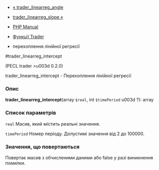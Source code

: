 - [« trader_linearreg_angle](function.trader-linearreg-angle.md)
- [trader_linearreg_slope »](function.trader-linearreg-slope.md)

- [PHP Manual](index.md)
- [Функції Trader](ref.trader.md)
- перехоплення лінійної регресії

#trader_linearreg_intercept

(PECL trader \>u003d 0.2.0)

trader_linearreg_intercept - Перехоплення лінійної регресії

### Опис

**trader_linearreg_intercept**(array `$real`, int `$timePeriod` u003d ?):
array

### Список параметрів

`real`
Масив, який містить реальні значення.

`timePeriod`
Номер періоду. Допустимі значення від 2 до 100000.

### Значення, що повертаються

Повертає масив з обчисленими даними або false у разі
виникнення помилки.
